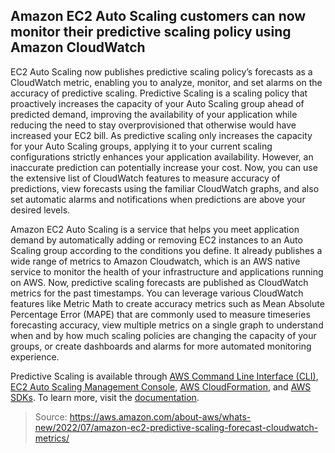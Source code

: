 ## Amazon EC2 Auto Scaling customers can now monitor their predictive scaling policy using Amazon CloudWatch

EC2 Auto Scaling now publishes predictive scaling policy’s forecasts as a CloudWatch metric, enabling you to analyze, monitor, and set alarms on the accuracy of predictive scaling. Predictive Scaling is a scaling policy that proactively increases the capacity of your Auto Scaling group ahead of predicted demand, improving the availability of your application while reducing the need to stay overprovisioned that otherwise would have increased your EC2 bill. As predictive scaling only increases the capacity for your Auto Scaling groups, applying it to your current scaling configurations strictly enhances your application availability. However, an inaccurate prediction can potentially increase your cost. Now, you can use the extensive list of CloudWatch features to measure accuracy of predictions, view forecasts using the familiar CloudWatch graphs, and also set automatic alarms and notifications when predictions are above your desired levels.

Amazon EC2 Auto Scaling is a service that helps you meet application demand by automatically adding or removing EC2 instances to an Auto Scaling group according to the conditions you define. It already publishes a wide range of metrics to Amazon Cloudwatch, which is an AWS native service to monitor the health of your infrastructure and applications running on AWS. Now, predictive scaling forecasts are published as CloudWatch metrics for the past timestamps. You can leverage various CloudWatch features like Metric Math to create accuracy metrics such as Mean Absolute Percentage Error (MAPE) that are commonly used to measure timeseries forecasting accuracy, view multiple metrics on a single graph to understand when and by how much scaling policies are changing the capacity of your groups, or create dashboards and alarms for more automated monitoring experience.

Predictive Scaling is available through [AWS Command Line Interface (CLI)](https://docs.aws.amazon.com/cli/latest/reference/autoscaling/index.html), [EC2 Auto Scaling Management Console](https://console.aws.amazon.com/console/home), [AWS CloudFormation](https://docs.aws.amazon.com/AWSCloudFormation/latest/UserGuide/aws-properties-as-policy.html), and [AWS SDKs](https://aws.amazon.com/tools/). To learn more, visit the [documentation](https://docs.aws.amazon.com/autoscaling/ec2/userguide/ec2-auto-scaling-predictive-scaling.html).

> Source: https://aws.amazon.com/about-aws/whats-new/2022/07/amazon-ec2-predictive-scaling-forecast-cloudwatch-metrics/